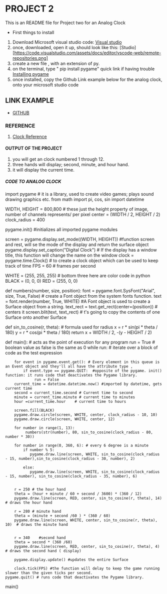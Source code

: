 #  PROJECT 2

This is an README file for Project two for an Analog Clock

*  First things to install
1. Download Microsoft visual studio code: [Visual studio](https://code.visualstudio.com)
2. once, downloaded, open it up, should look like this: [Studio][https://code.visualstudio.com/assets/docs/editor/vscode-web/remote-repositories.png]
3. create a new  file , with an extension of py.
4. on the terminal, type " pip install pygame" quick link if having trouble [Installing pygame](https://stackoverflow.com/questions/69459094/cant-import-pygame-to-vscode-despite-having-it-installed)
5. once installed, copy the Github Link example below for the analog clock, onto your microsoft studio code
## LINK EXAMPLE
* [GITHUB](https://github.com/khongjason/it3038c-scripts/blob/main/Project%20two/project%202%20clock.py)

### REFERENCE
1. [Clock Reference](https://www.youtube.com/watch?v=bGWxmZghxHI)

#### OUTPUT OF THE PROJECT
1. you will get an clock numbered 1 through 12.
2. three hands will display; second, minute, and hour hand.
3. it will display the current time.

##### CODE TO ANALOG CLOCK
<dt>
import pygame # it is a library, used to create video games; plays sound drawing graphics etc.
from math import pi, cos, sin
import datetime

WIDTH, HEIGHT = 800,800    # these just the height property of image, number of channels represents/ per pixel
center = (WIDTH / 2, HEIGHT / 2)
clock_radius = 400

pygame.init()    #initializes all imported pygame modules

screen = pygame.display.set_mode((WIDTH, HEIGHT))   #function screen and rest, will se the mode of the display and return the surface object
pygame.display.set_caption("Digital Clock")   # If the display has a window title, this function will change the name on the window
clock = pygame.time.Clock()   #  to create a clock object which can be used to keep track of time
FPS = 60 # frames per second

WHITE = (255, 255, 255) # bottom three here are color code in python 
BLACK = (0, 0, 0)
RED = (255, 0, 0)

def numbers(number, size, position):
    font = pygame.font.SysFont("Arial", size, True, False) # create a Font object from the system fonts function.
    text = font.render(number, True, WHITE)  #A Font object is used to create a Surface object from a string.
    text_rect = text.get_rect(center=(position)) # centers it
    screen.blit(text, text_rect)   # t's going to copy the contents of one Surface onto another Surface
     
def sin_to_cosine(r, theta): # formula used for radius
    x = r * sin(pi * theta / 180)
    y = r * cos(pi * theta / 180)
    return x + WIDTH / 2, -(y - HEIGHT / 2)

def main():  # acts as the point of execution for any program
    run = True  # boolean value as false is the same as 0
    while run:  # iterate over a block of code as the test expression
    
        for event in pygame.event.get(): # Every element in this queue is an Event object and they'll all have the attribute type ,
            if event.type == pygame.QUIT:  #opposite of the pygame. init() function: it runs code that deactivates the Pygame library. 
                 run = False
        current_time = datetime.datetime.now() #imported by datetime, gets current time
        second = current_time.second # Current time to second
        minute = current_time.minute # current time to minutes
        hour =current_time.hour    # current time to hours
        
        screen.fill(BLACK)
        pygame.draw.circle(screen, WHITE, center, clock_radius - 10, 10)
        pygame.draw.circle(screen, WHITE, center, 12)

        for number in range(1, 13):
             numbers(str(number), 80, sin_to_cosine(clock_radius - 80, number * 30))

        for number in range(0, 360, 6): # every 6 degree is a minute
            if number % 5:
               pygame.draw.line(screen, WHITE, sin_to_cosine(clock_radius - 15, number),sin_to_cosine(clock_radius - 30, number), 2)

            else:
               pygame.draw.line(screen, WHITE, sin_to_cosine(clock_radius - 15, number), sin_to_cosine(clock_radius - 35, number), 6)
 

        r = 250 # the hour hand
        theta = (hour + minute / 60 + second / 3600) * (360 / 12)
        pygame.draw.line(screen, RED, center, sin_to_cosine(r, theta), 14)  # draws the hour hand

        r = 280 # minute hand
        theta = (minute + second /60 ) * (360 / 60)
        pygame.draw.line(screen, WHITE, center, sin_to_cosine(r, theta), 10)  # draws the minute hand

        
        r = 340    #second hand
        theta = second * (360 /60)
        pygame.draw.line(screen, RED, center, sin_to_cosine(r, theta), 4) # draws the second hand ( display)

        pygame.display.update() #updates the entire Surface
         
        clock.tick(FPS) #the function will delay to keep the game running slower than the given ticks per second.
    pygame.quit() # runs code that deactivates the Pygame library.
     

main()</dt>